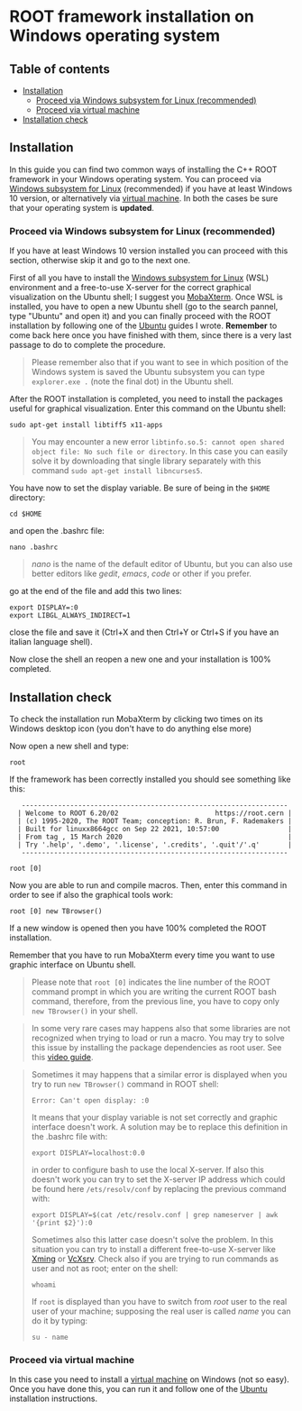 # ROOT framework installation on Windows operating system

## Table of contents
- [Installation](#installation)
  * [Proceed via Windows subsystem for Linux (recommended)](#proceed-via-windows-subsystem-for-linux-recommended)
  * [Proceed via virtual machine](#proceed-via-virtual-machine)
- [Installation check](#installation-check)

## Installation

In this guide you can find two common ways of installing the C++ ROOT framework in your Windows operating system. You can proceed via [Windows subsystem for Linux](https://ubuntu.com/wsl) (recommended) if you have at least Windows 10 version, or alternatively via [virtual machine](https://www.virtualbox.org/). In both the cases be sure that your operating system is **updated**.

### Proceed via Windows subsystem for Linux (recommended)

If you have at least Windows 10 version installed you can proceed with this section, otherwise skip it and go to the next one. 

First of all you have to install the [Windows subsystem for Linux](https://ubuntu.com/wsl) (WSL) environment and a free-to-use X-server for the correct graphical visualization on the Ubuntu shell; I suggest you [MobaXterm](https://mobaxterm.mobatek.net/). Once WSL is installed, you have to open a new Ubuntu shell (go to the search pannel, type "Ubuntu" and open it) and you can finally proceed with the ROOT installation by following one of the [Ubuntu](https://github.com/JustWhit3/useful-guides/blob/main/ROOT/Installation/Ubuntu.md) guides I wrote. **Remember** to come back here once you have finished with them, since there is a very last passage to do to complete the procedure.

> Please remember also that if you want to see in which position of the Windows system is saved the Ubuntu subsystem you can type `explorer.exe .` (note the final dot) in the Ubuntu shell.

After the ROOT installation is completed, you need to install the packages useful for graphical visualization. Enter this command on the Ubuntu shell:
```shell
sudo apt-get install libtiff5 x11-apps
```
> You may encounter a new error `libtinfo.so.5: cannot open shared object file: No such file or directory`. In this case you can easily solve it by downloading that single library separately with this command `sudo apt-get install libncurses5`.

You have now to set the display variable. Be sure of being in the `$HOME` directory:
```shell
cd $HOME
```
and open the .bashrc file:
```shell
nano .bashrc
```
> *nano* is the name of the default editor of Ubuntu, but you can also use better editors like *gedit*, *emacs*, *code* or other if you prefer.

go at the end of the file and add this two lines:
```shell
export DISPLAY=:0
export LIBGL_ALWAYS_INDIRECT=1
```
close the file and save it (Ctrl+X and then Ctrl+Y or Ctrl+S if you have an italian language shell). 

Now close the shell an reopen a new one and your installation is 100% completed. 

## Installation check
To check the installation run MobaXterm by clicking two times on its Windows desktop icon (you don't have to do anything else more)

Now open a new shell and type:
```shell
root
```
If the framework has been correctly installed you should see something like this:
```shell
   ------------------------------------------------------------------
  | Welcome to ROOT 6.20/02                        https://root.cern |
  | (c) 1995-2020, The ROOT Team; conception: R. Brun, F. Rademakers |
  | Built for linuxx8664gcc on Sep 22 2021, 10:57:00                 |
  | From tag , 15 March 2020                                         |
  | Try '.help', '.demo', '.license', '.credits', '.quit'/'.q'       |
   ------------------------------------------------------------------

root [0] 
```
Now you are able to run and compile macros. Then, enter this command in order to see if also the graphical tools work:
```shell
root [0] new TBrowser()
```
If a new window is opened then you have 100% completed the ROOT installation.

Remember that you have to run MobaXterm every time you want to use graphic interface on Ubuntu shell.

> Please note that `root [0]` indicates the line number of the ROOT command prompt in which you are writing the current ROOT bash command, therefore, from the previous line, you have to copy only `new TBrowser()` in your shell.

> In some very rare cases may happens also that some libraries are not recognized when trying to load or run a macro. You may try to solve this issue by installing the package dependencies as root user. See this [video guide](https://www.youtube.com/watch?v=nkKxNBuqsB0&t=186s).

> Sometimes it may happens that a similar error is displayed when you try to run `new TBrowser()` command in ROOT shell:
> ```shell
> Error: Can't open display: :0
> ```
> It means that your display variable is not set correctly and graphic interface doesn't work. A solution may be to replace this definition in the .bashrc file with:
> ```shell
> export DISPLAY=localhost:0.0
> ```
> in order to configure bash to use the local X-server. If also this doesn't work you can try to set the X-server IP address which could be found here `/ets/resolv/conf` by replacing the previous command with:
> ```shell
> export DISPLAY=$(cat /etc/resolv.conf | grep nameserver | awk '{print $2}'):0
> ```
> Sometimes also this latter case doesn't solve the problem. In this situation you can try to install a different free-to-use X-server like [Xming](https://sourceforge.net/projects/xming/) or [VcXsrv](https://sourceforge.net/projects/vcxsrv/). 
> Check also if you are trying to run commands as user and not as root; enter on the shell:
> ```shell
> whoami
> ```
> If `root` is displayed than you have to switch from *root* user to the real user of your machine; supposing the real user is called *name* you can do it by typing:
> ```shell
> su - name
> ```

### Proceed via virtual machine

In this case you need to install a [virtual machine](https://www.virtualbox.org/) on Windows (not so easy). Once you have done this, you can run it and follow one of the [Ubuntu](https://github.com/JustWhit3/useful-guides/blob/main/ROOT/Installation/Ubuntu.md) installation instructions.

